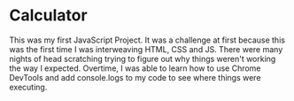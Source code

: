 # Calculator

This was my first JavaScript Project. It was a challenge at first because this was the first time I was interweaving HTML, CSS and JS. There were many nights of head scratching trying to figure out why things weren't working the way I expected. Overtime, I was able to learn how to use Chrome DevTools and add console.logs to my code to see where things were executing. 
